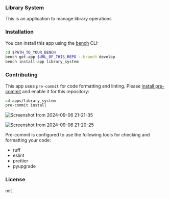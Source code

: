 ### Library System

This is an application to manage library operations

### Installation

You can install this app using the [bench](https://github.com/frappe/bench) CLI:

```bash
cd $PATH_TO_YOUR_BENCH
bench get-app $URL_OF_THIS_REPO --branch develop
bench install-app library_system
```

### Contributing

This app uses `pre-commit` for code formatting and linting. Please [install pre-commit](https://pre-commit.com/#installation) and enable it for this repository:

```bash
cd apps/library_system
pre-commit install
```
![Screenshot from 2024-09-06 21-21-35](https://github.com/user-attachments/assets/32d5ff61-6639-4882-bea9-1dfb40d8cf01)




![Screenshot from 2024-09-06 21-20-25](https://github.com/user-attachments/assets/abf75d14-2e68-4696-a334-f1f79b73b447)

Pre-commit is configured to use the following tools for checking and formatting your code:

- ruff
- eslint
- prettier
- pyupgrade

### License

mit
